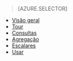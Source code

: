 > [AZURE.SELECTOR]
- [Visão geral](../articles/application-insights/app-analytics.md)
- [Tour](../articles/application-insights/app-analytics-tour.md)
- [Consultas](../articles/application-insights/app-analytics-queries.md)
- [Agregação](../articles/application-insights/app-analytics-aggregations.md)
- [Escalares](../articles/application-insights/app-analytics-scalars.md)
- [Usar](../articles/application-insights/app-analytics-using.md)

<!-----------HONumber=AcomDC_0330_2016-->